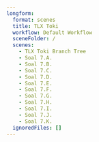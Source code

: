 ```yaml
---
longform:
  format: scenes
  title: TLX Toki
  workflow: Default Workflow
  sceneFolder: /
  scenes:
    - TLX Toki Branch Tree
    - Soal 7.A.
    - Soal 7.B.
    - Soal 7.C.
    - Soal 7.D.
    - Soal 7.E.
    - Soal 7.F.
    - Soal 7.G.
    - Soal 7.H.
    - Soal 7.I.
    - Soal 7.J.
    - Soal 7.K.
  ignoredFiles: []
---
```

